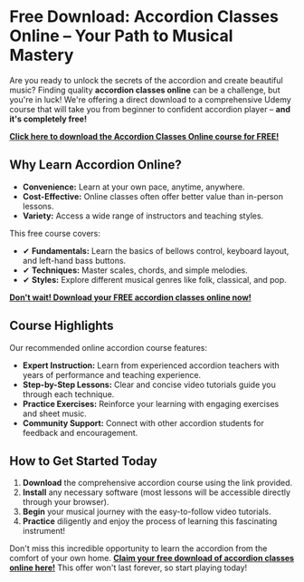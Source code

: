# Free Download: Accordion Classes Online – Your Path to Musical Mastery

Are you ready to unlock the secrets of the accordion and create beautiful music? Finding quality **accordion classes online** can be a challenge, but you're in luck! We're offering a direct download to a comprehensive Udemy course that will take you from beginner to confident accordion player – **and it's completely free!**

[**Click here to download the Accordion Classes Online course for FREE!**](https://udemywork.com/accordion-classes-online)

## Why Learn Accordion Online?

*   **Convenience:** Learn at your own pace, anytime, anywhere.
*   **Cost-Effective:** Online classes often offer better value than in-person lessons.
*   **Variety:** Access a wide range of instructors and teaching styles.

This free course covers:

*   ✔ **Fundamentals:** Learn the basics of bellows control, keyboard layout, and left-hand bass buttons.
*   ✔ **Techniques:** Master scales, chords, and simple melodies.
*   ✔ **Styles:** Explore different musical genres like folk, classical, and pop.

[**Don't wait! Download your FREE accordion classes online now!**](https://udemywork.com/accordion-classes-online)

## Course Highlights

Our recommended online accordion course features:

*   **Expert Instruction:** Learn from experienced accordion teachers with years of performance and teaching experience.
*   **Step-by-Step Lessons:** Clear and concise video tutorials guide you through each technique.
*   **Practice Exercises:** Reinforce your learning with engaging exercises and sheet music.
*   **Community Support:** Connect with other accordion students for feedback and encouragement.

## How to Get Started Today

1.  **Download** the comprehensive accordion course using the link provided.
2.  **Install** any necessary software (most lessons will be accessible directly through your browser).
3.  **Begin** your musical journey with the easy-to-follow video tutorials.
4. **Practice** diligently and enjoy the process of learning this fascinating instrument!

Don't miss this incredible opportunity to learn the accordion from the comfort of your own home. **[Claim your free download of accordion classes online here!](https://udemywork.com/accordion-classes-online)** This offer won't last forever, so start playing today!
